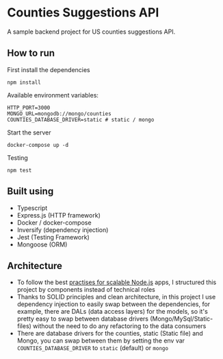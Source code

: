 # Counties Suggestions API

A sample backend project for US counties suggestions API. 

## How to run
First install the dependencies
```
npm install
```

Available environment variables:
```dotenv
HTTP_PORT=3000
MONGO_URL=mongodb://mongo/counties
COUNTIES_DATABASE_DRIVER=static # static / mongo
```

Start the server
```
docker-compose up -d
```


Testing
```
npm test
```

## Built using
- Typescript
- Express.js (HTTP framework)
- Docker / docker-compose
- Inversify (dependency injection)
- Jest (Testing Framework)
- Mongoose (ORM)

## Architecture
- To follow the best [practises for scalable Node.js](https://github.com/goldbergyoni/nodebestpractices/blob/master/sections/projectstructre/breakintcomponents.md) apps, I structured this project by components instead of technical roles
- Thanks to SOLID principles and clean architecture, in this project I use dependency injection to easily swap between the dependencies, for example, there are DALs (data access layers) for the models, so it's pretty easy to swap between database drivers (Mongo/MySql/Static-files) without the need to do any refactoring to the data consumers   
- There are database drivers for the counties, static (Static file) and Mongo, you can swap between them by setting the env var `COUNTIES_DATABASE_DRIVER` to `static` (default) or `mongo`   






